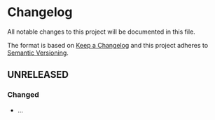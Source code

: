 # Changelog

All notable changes to this project will be documented in this file.

The format is based on [Keep a Changelog][keepachangelog] and this project adheres to [Semantic Versioning][semver].

## UNRELEASED

### Changed

- ...

[keepachangelog]:https://keepachangelog.com/en/1.0.0/
[semver]:https://semver.org/spec/v2.0.0.html
